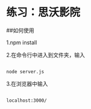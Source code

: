 # 练习：思沃影院

##如何使用

1.npm install

2.在命令行中进入到文件夹，输入
<pre><code>
node server.js
</code></pre>

3.在浏览器中输入
<pre><code>
localhost:3000/
</code></pre>